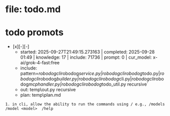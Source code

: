 # file: todo.md


# todo  promots
- [x][-][-] 
  - started: 2025-09-27T21:49:15.273163 | completed: 2025-09-28 01:49 | knowledge: 17 | include: 71736 | prompt: 0 | cur_model: x-ai/grok-4-fast:free
  - include: pattern=*robodogcli*robodog*service.py|*robodogcli*robodog*todo.py|*robodogcli*robodog*builder.py|*robodogcli*robodog*cli.py|*robodogcli*robodog*mcphandler.py|*robodogcli*robodog*todo_util.py    recursive`
  - out: temp\out.py recursive
  - plan: temp\plan.md
```knowledge
1. in cli, allow the ability to run the commands using / e.g., /models   /model <model>  /help   
```